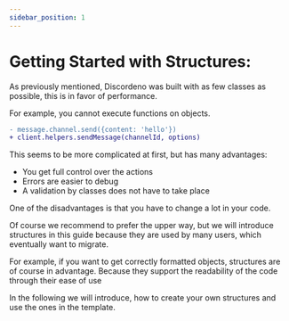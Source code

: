 ```yaml
---
sidebar_position: 1
---
```


# Getting Started with Structures:

As previously mentioned, Discordeno was built with as few classes as possible, this is in favor of performance.

For example, you cannot execute functions on objects.

```diff
- message.channel.send({content: 'hello'}) 
+ client.helpers.sendMessage(channelId, options)
```

This seems to be more complicated at first, but has many advantages:

- You get full control over the actions
- Errors are easier to debug
- A validation by classes does not have to take place

One of the disadvantages is that you have to change a lot in your code.

Of course we recommend to prefer the upper way, but we will introduce structures in this guide because they are used by
many users, which eventually want to migrate.

For example, if you want to get correctly formatted objects, structures are of course in advantage. Because they support
the readability of the code through their ease of use

In the following we will introduce, how to create your own structures and use the ones in the template.
